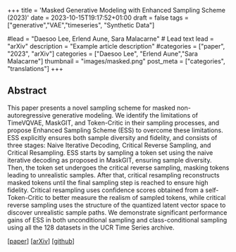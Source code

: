 +++
title = 'Masked Generative Modeling with Enhanced Sampling Scheme (2023)'
date = 2023-10-15T19:17:52+01:00
draft = false
tags = ["generative","VAE","timeseries", "Synthetic Data"]

#lead = "Daesoo Lee, Erlend Aune, Sara Malacarne" # Lead text
lead = "arXiv"
description =  "Example article description"
#categories = ["paper", "2023", "arXiv"]
categories = ["Daesoo Lee", "Erlend Aune","Sara Malacarne"]
thumbnail = "images/masked.png"
post_meta = ["categories", "translations"]
+++

## Abstract
This paper presents a novel sampling scheme for masked non-autoregressive generative modeling. We identify the limitations of TimeVQVAE, MaskGIT, and Token-Critic in their sampling processes, and propose Enhanced Sampling Scheme (ESS) to overcome these limitations. ESS explicitly ensures both sample diversity and fidelity, and consists of three stages: Naive Iterative Decoding, Critical Reverse Sampling, and Critical Resampling. ESS starts by sampling a token set using the naive iterative decoding as proposed in MaskGIT, ensuring sample diversity. Then, the token set undergoes the critical reverse sampling, masking tokens leading to unrealistic samples. After that, critical resampling reconstructs masked tokens until the final sampling step is reached to ensure high fidelity. Critical resampling uses confidence scores obtained from a self-Token-Critic to better measure the realism of sampled tokens, while critical reverse sampling uses the structure of the quantized latent vector space to discover unrealistic sample paths. We demonstrate significant performance gains of ESS in both unconditional sampling and class-conditional sampling using all the 128 datasets in the UCR Time Series archive.

[[paper]()]
[[arXiv](https://arxiv.org/abs/2309.07945)]
[[github]()]
